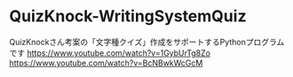 # QuizKnock-WritingSystemQuiz
QuizKnockさん考案の「文字種クイズ」作成をサポートするPythonプログラムです
https://www.youtube.com/watch?v=1GybUrTg8Zo
https://www.youtube.com/watch?v=BcNBwkWcGcM